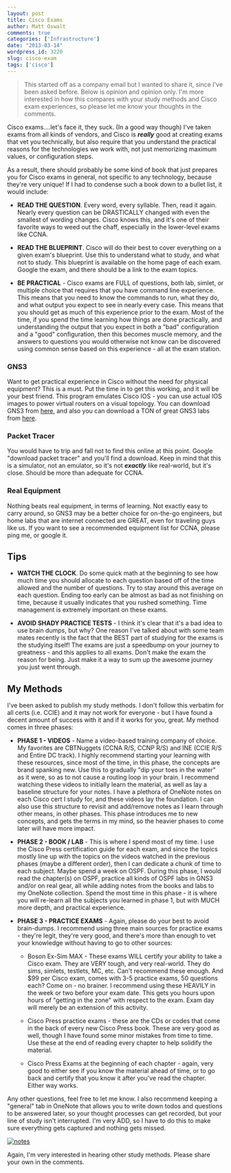 ```yaml
---
layout: post
title: Cisco Exams
author: Matt Oswalt
comments: true
categories: ['Infrastructure']
date: "2013-03-14"
wordpress_id: 3220
slug: cisco-exam
tags: ['cisco']
---
```



> This started off as a company email but I wanted to share it, since I've been asked before. Below is opinion and opinion only. I'm more interested in how this compares with your study methods and Cisco exam experiences, so please let me know your thoughts in the comments.

Cisco exams....let's face it, they suck. (In a good way though) I've taken exams from all kinds of vendors, and Cisco is ***really*** good at creating exams that vet you technically, but also require that you understand the practical reasons for the technologies we work with, not just memorizing maximum values, or configuration steps.

As a result, there should probably be some kind of book that just prepares you for Cisco exams in general, not specific to any technology, because they're very unique! If I had to condense such a book down to a bullet list, it would include:
	
  * **READ THE QUESTION**. Every word, every syllable. Then, read it again. Nearly every question can be DRASTICALLY changed with even the smallest of wording changes. Cisco knows this, and it's one of their favorite ways to weed out the chaff, especially in the lower-level exams like CCNA.

  * **READ THE BLUEPRINT**. Cisco will do their best to cover everything on a given exam's blueprint. Use this to understand what to study, and what not to study. This blueprint is available on the home page of each exam. Google the exam, and there should be a link to the exam topics.
	
  * **BE PRACTICAL** - Cisco exams are FULL of questions, both lab, simlet, or multiple choice that requires that you have command line experience. This means that you need to know the commands to run, what they do, and what output you expect to see in nearly every case. This means that you should get as much of this experience prior to the exam. Most of the time, if you spend the time learning how things are done practically, and understanding the output that you expect in both a "bad" configuration and a "good" configuration, then this becomes muscle memory, and the answers to questions you would otherwise not know can be discovered using common sense based on this experience - all at the exam station.
	
### GNS3

  Want to get practical experience in Cisco without the need for physical equipment? This is a must. Put the time in to get this working, and it will be your best friend. This program emulates Cisco IOS - you can use actual IOS images to power virtual routers on a visual topology. You can download GNS3 from [here](http://www.gns3.net/), and also you can download a TON of great GNS3 labs from [here](http://gns3vault.com/).

### Packet Tracer
	
  You would have to trip and fall not to find this online at this point. Google "download packet tracer" and you'll find a download. Keep in mind that this is a simulator, not an emulator, so it's not ***exactly*** like real-world, but it's close. Should be more than adequate for CCNA.

### Real Equipment

  Nothing beats real equipment, in terms of learning. Not exactly easy to carry around, so GNS3 may be a better choice for on-the-go engineers, but home labs that are internet connected are GREAT, even for traveling guys like us. If you want to see a recommended equipment list for CCNA, please ping me, or google it.

## Tips
	
  * **WATCH THE CLOCK**. Do some quick math at the beginning to see how much time you should allocate to each question based off of the time allowed and the number of questions. Try to stay around this average on each question. Ending too early can be almost as bad as not finishing on time, because it usually indicates that you rushed something. Time management is extremely important on these exams.
	
  * **AVOID SHADY PRACTICE TESTS** - I think it's clear that it's a bad idea to use brain dumps, but why? One reason I've talked about with some team mates recently is the fact that the BEST part of studying for the exams is the studying itself! The exams are just a speedbump on your journey to greatness - and this applies to all exams. Don't make the exam the reason for being. Just make it a way to sum up the awesome journey you just went through.

## My Methods

I've been asked to publish my study methods. I don't follow this verbatim for all certs (i.e. CCIE) and it may not work for everyone - but I have found a decent amount of success with it and if it works for you, great. My method comes in three phases:
	
  * **PHASE 1 - VIDEOS** - Name a video-based training company of choice. My favorites are CBTNuggets (CCNA R/S, CCNP R/S) and INE (CCIE R/S and Entire DC track). I highly recommend starting your learning with these resources, since most of the time, in this phase, the concepts are brand spanking new. Use this to gradually "dip your toes in the water" as it were, so as to not cause a routing loop in your brain. I recommend watching these videos to initially learn the material, as well as lay a baseline structure for your notes. I have a plethora of OneNote notes on each Cisco cert I study for, and these videos lay the foundation. I can also use this structure to revisit and add/remove notes as I learn through other means, in other phases. This phase introduces me to new concepts, and gets the terms in my mind, so the heavier phases to come later will have more impact.
	
  * **PHASE 2 - BOOK / LAB** - This is where I spend most of my time. I use the Cisco Press certification guide for each exam, and since the topics mostly line up with the topics on the videos watched in the previous phases (maybe a different order), then I can dedicate a chunk of time to each subject. Maybe spend a week on OSPF. During this phase, I would read the chapter(s) on OSPF, practice all kinds of OSPF labs in GNS3 and/or on real gear, all while adding notes from the books and labs to my OneNote collection. Spend the most time in this phase - it is where you will re-learn all the subjects you learned in phase 1, but with MUCH more depth, and practical experience.
	
  * **PHASE 3 - PRACTICE EXAMS** - Again, please do your best to avoid brain-dumps. I recommend using three main sources for practice exams - they're legit, they're very good, and there's more than enough to vet your knowledge without having to go to other sources:
	
    * Boson Ex-Sim MAX - These exams WILL certify your ability to take a Cisco exam. They are VERY tough, and very real-world. They do sims, simlets, testlets, MC, etc. Can't recommend these enough. And $99 per Cisco exam, comes with 3-5 practice exams, 50 questions each? Come on - no brainer. I recommend using these HEAVILY in the week or two before your exam date. This gets you hours upon hours of "getting in the zone" with respect to the exam. Exam day will merely be an extension of this activity.
	
    * Cisco Press practice exams - these are the CDs or codes that come in the back of every new Cisco Press book. These are very good as well, though I have found some minor mistakes from time to time. Use these at the end of reading every chapter to help solidify the material.
	
    * Cisco Press Exams at the beginning of each chapter - again, very good to either see if you know the material ahead of time, or to go back and certify that you know it after you've read the chapter. Either way works.

Any other questions, feel free to let me know. I also recommend keeping a "general" tab in OneNote that allows you to write down todos and questions to be answered later, so your thought processes can get recorded, but your line of study isn't interrupted. I'm very ADD, so I have to do this to make sure everything gets captured and nothing gets missed.

[![notes](/assets/2013/03/notes.png)](/assets/2013/03/notes.png)

Again, I'm very interested in hearing other study methods. Please share your own in the comments.